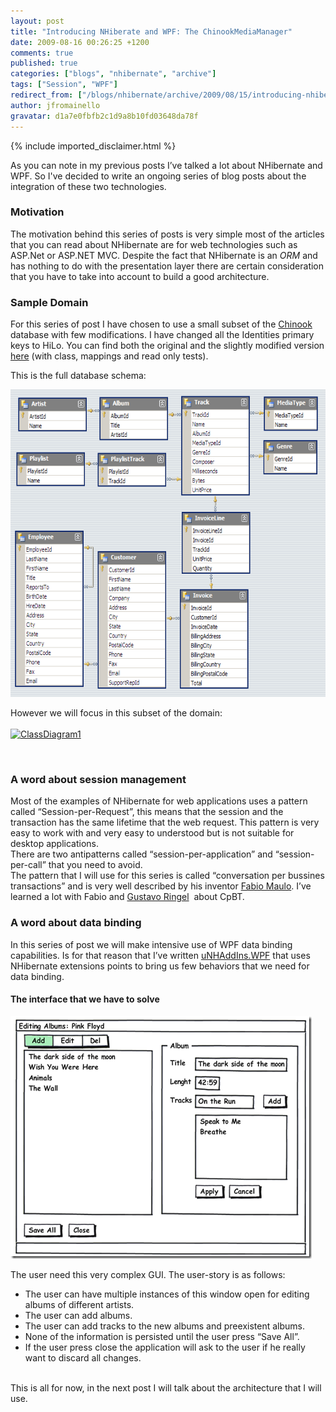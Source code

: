 ```yaml
---
layout: post
title: "Introducing NHiberate and WPF: The ChinookMediaManager"
date: 2009-08-16 00:26:25 +1200
comments: true
published: true
categories: ["blogs", "nhibernate", "archive"]
tags: ["Session", "WPF"]
redirect_from: ["/blogs/nhibernate/archive/2009/08/15/introducing-nhiberate-and-wpf-the-chinookmediamanager.aspx/", "/blogs/nhibernate/archive/2009/08/15/introducing-nhiberate-and-wpf-the-chinookmediamanager.html"]
author: jfromainello
gravatar: d1a7e0fbfb2c1d9a8b10fd03648da78f
---
```

{% include imported_disclaimer.html %}

<p>As you can note in my previous posts I’ve talked a lot about NHibernate and WPF. So I've decided to write an ongoing series of blog posts about the integration of these two technologies. </p>  <h3>Motivation</h3>  <p>The motivation behind this series of posts is very simple most of the articles that you can read about NHibernate are for web technologies such as ASP.Net or ASP.NET MVC. Despite the fact that NHibernate is an <em>ORM</em> and has nothing to do with the presentation layer there are certain consideration that you have to take into account to build a good architecture. </p>  <h3>Sample Domain</h3>  <p>For this series of post I have chosen to use a small subset of the <a href="http://www.codeplex.com/ChinookDatabase">Chinook</a> database with few modifications. I have changed all the Identities primary keys to HiLo. You can find both the original and the slightly modified version <a href="http://code.google.com/p/unhaddins/source/browse/#svn/trunk/SampleDomain">here</a> (with class, mappings and read only tests).</p>  <p>This is the full database schema:</p>  <p><img src="/images/posts/2009/08/16/ChinookDatabaseSchema1.1.png" width="609" height="492" /> </p>  <p>However we will focus in this subset of the domain:    <br />    <br /><a href="http://nhforge.org/cfs-file.ashx/__key/CommunityServer.Blogs.Components.WeblogFiles/nhibernate/ClassDiagram1_5F00_055516A1.png"><img style="border-bottom: 0px; border-left: 0px; display: inline; border-top: 0px; border-right: 0px" title="ClassDiagram1" border="0" alt="ClassDiagram1" src="http://nhforge.org/cfs-file.ashx/__key/CommunityServer.Blogs.Components.WeblogFiles/nhibernate/ClassDiagram1_5F00_thumb_5F00_4FDEE52C.png" width="331" height="477" /></a> </p>  <p>&#160;</p>  <h3>A word about session management</h3>  <p>Most of the examples of NHibernate for web applications uses a pattern called “Session-per-Request”, this means that the session and the transaction has the same lifetime that the web request. This pattern is very easy to work with and very easy to understood but is not suitable for desktop applications.    <br />There are two antipatterns called “session-per-application” and “session-per-call” that you need to avoid.     <br />The pattern that I will use for this series is called “conversation per bussines transactions” and is very well described by his inventor <a href="http://fabiomaulo.blogspot.com/">Fabio Maulo</a>. I’ve learned a lot with Fabio and <a href="http://gustavoringel.blogspot.com/">Gustavo Ringel</a>&#160; about CpBT. </p>  <p></p>  <h3>A word about data binding</h3>  <p>In this series of post we will make intensive use of WPF data binding capabilities. Is for that reason that I’ve written <a href="http://code.google.com/p/unhaddins/source/browse/#svn/trunk/uNhAddIns/uNhAddIns.WPF">uNHAddIns.WPF</a> that uses NHibernate extensions points to bring us few behaviors that we need for data binding.</p>  <h4>The interface that we have to solve</h4>  <p><a href="http://nhforge.org/cfs-file.ashx/__key/CommunityServer.Blogs.Components.WeblogFiles/nhibernate/albums_5F00_37E02626.png"><img style="border-bottom: 0px; border-left: 0px; display: inline; border-top: 0px; border-right: 0px" title="albums" border="0" alt="albums" src="/images/posts/2009/08/16/albums_5F00_thumb_5F00_03647540.png" width="482" height="388" /></a> </p>  <p>The user need this very complex GUI. The user-story is as follows:</p>  <ul>   <li>The user can have multiple instances of this window open for editing albums of different artists. </li>    <li>The user can add albums. </li>    <li>The user can add tracks to the new albums and preexistent albums. </li>    <li>None of the information is persisted until the user press “Save All”. </li>    <li>If the user press close the application will ask to the user if he really want to discard all changes. </li> </ul>  <p>   <br />This is all for now, in the next post I will talk about the architecture that I will use.</p>
